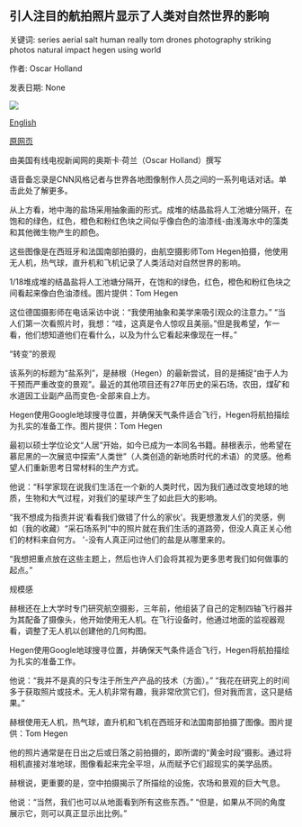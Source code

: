 ## 引人注目的航拍照片显示了人类对自然世界的影响

关键词: series aerial salt human really tom drones photography striking photos natural impact hegen using world

作者: Oscar Holland

发表日期: None

![](https://cdn.cnn.com/cnnnext/dam/assets/180427130701-tom-hegen-9-super-tease.jpg)

[English](Striking%20aerial%20photos%20show%20human%20impact%20on%20the%20natural%20world.md)

[原网页](https://edition.cnn.com/style/article/tom-hegen-aerial-photography/index.html)

由美国有线电视新闻网的奥斯卡·荷兰（Oscar Holland）撰写

语音备忘录是CNN风格记者与世界各地图像制作人员之间的一系列电话对话。单击此处了解更多。

从上方看，地中海的盐场采用抽象画的形式。成堆的结晶盐将人工池塘分隔开，在饱和的绿色，红色，橙色和粉红色块之间似乎像白色的油漆线-由浅海水中的藻类和其他微生物产生的颜色。

这些图像是在西班牙和法国南部拍摄的，由航空摄影师Tom Hegen拍摄，他使用无人机，热气球，直升机和飞机记录了人类活动对自然世界的影响。



































1/18堆成堆的结晶盐将人工池塘分隔开，在饱和的绿色，红色，橙色和粉红色块之间看起来像白色油漆线。图片提供：Tom Hegen

这位德国摄影师在电话采访中说：“我使用抽象和美学来吸引观众的注意力。” “当人们第一次看照片时，我想：“哇，这真是令人惊叹且美丽。”但是我希望，乍一看，他们想知道他们在看什么，以及为什么它看起来像现在一样。”

“转变”的景观

该系列的标题为“盐系列”，是赫根（Hegen）的最新尝试，目的是捕捉“由于人为干预而严重改变的景观”。最近的其他项目还有27年历史的采石场，农田，煤矿和水道因工业副产品而变色-全部来自上方。

Hegen使用Google地球搜寻位置，并确保天气条件适合飞行，Hegen将航拍描绘为扎实的准备工作。图片提供：Tom Hegen

最初以硕士学位论文“人居”开始，如今已成为一本同名书籍。赫根表示，他希望在慕尼黑的一次展览中探索“人类世”（人类创造的新地质时代的术语）的灵感。他希望人们重新思考日常材料的生产方式。

他说：“科学家现在说我们生活在一个新的人类时代，因为我们通过改变地球的地质，生物和大气过程，对我们的星球产生了如此巨大的影响。

“我不想成为指责并说'看看我们做错了什么的家伙'。我更想激发人们的灵感，例如（我的收藏）“采石场系列”中的照片就在我们生活的道路旁，但没人真正关心他们的材料来自何方。 '-没有人真正问过他们的盐是从哪里来的。

“我想把重点放在这些主题上，然后也许人们会将其视为更多思考我们如何做事的起点。”

规模感

赫根还在上大学时专门研究航空摄影，三年前，他组装了自己的定制四轴飞行器并为其配备了摄像头，他开始使用无人机。在飞行设备时，他通过地面的监视器观看，调整了无人机以创建他的几何构图。

Hegen使用Google地球搜寻位置，并确保天气条件适合飞行，Hegen将航拍描绘为扎实的准备工作。

他说：“我并不是真的只专注于所生产产品的技术（方面）。” “我花在研究上的时间多于获取照片或技术。无人机非常有趣，我非常欣赏它们，但对我而言，这只是结果。”

赫根使用无人机，热气球，直升机和飞机在西班牙和法国南部拍摄了图像。图片提供：Tom Hegen

他的照片通常是在日出之后或日落之前拍摄的，即所谓的“黄金时段”摄影。通过将相机直接对准地球，图像看起来完全平坦，从而赋予它们超现实的美学品质。

赫根说，更重要的是，空中拍摄揭示了所描绘的设施，农场和景观的巨大气息。

他说：“当然，我们也可以从地面看到所有这些东西。” “但是，如果从不同的角度展示它，则可以真正显示出比例。”